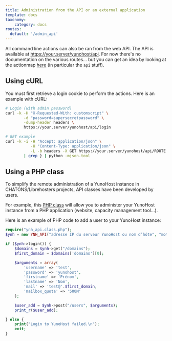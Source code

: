 ```yaml
---
title: Administration from the API or an external application
template: docs
taxonomy:
    category: docs
routes:
  default: '/admin_api'
---
```


All command line actions can also be ran from the web API. The API is available at https://your.server/yunohost/api. For now there's no documentation on the various routes... but you can get an idea by looking at the actionmap [here](https://github.com/YunoHost/yunohost/blob/dev/data/actionsmap/yunohost.yml) (in particular the `api` stuff).

## Using cURL

You must first retrieve a login cookie to perform the actions. Here is an example with cURL:

```bash
# Login (with admin password)
curl -k -H "X-Requested-With: customscript" \
        -d "password=supersecretpassword" \
        -dump-header headers \
        https://your.server/yunohost/api/login

# GET example
curl -k -i -H "Accept: application/json" \
           -H "Content-Type: application/json" \
           -L -b headers -X GET https://your.server/yunohost/api/ROUTE \
        | grep } | python -mjson.tool
```

## Using a PHP class

To simplify the remote administration of a YunoHost instance in CHATONS/Librehosters projects, API classes have been developed by users.

For example, this [PHP class](https://github.com/scith/yunohost-api-php) will allow you to administer your YunoHost instance from a PHP application (website, capacity management tool...).

Here is an example of PHP code to add a user to your YunoHost instance:

```php 
require("ynh_api.class.php");
$ynh = new YNH_API("adresse IP du serveur YunoHost ou nom d’hôte", "mot de passe administrateur");

if ($ynh->login()) {
    $domains = $ynh->get("/domains");
    $first_domain = $domains['domains'][0];

    $arguments = array(
        'username' => 'test',
        'password' => 'yunohost', 
        'firstname' => 'Prénom',
        'lastname' => 'Nom',
        'mail' => 'test@'.$first_domain,
        'mailbox_quota' => '500M'
    );

    $user_add = $ynh->post("/users", $arguments);
    print_r($user_add);

} else {
    print("Login to YunoHost failed.\n");
    exit;
}
```
